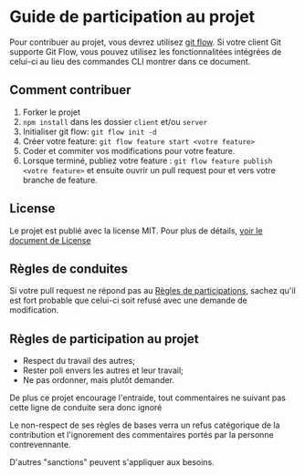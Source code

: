 # Guide de participation au projet

Pour contribuer au projet, vous devrez utilisez [git flow](https://github.com/nvie/gitflow).
Si votre client Git supporte Git Flow, vous pouvez utilisez les fonctionnalitées intégrées de celui-ci au lieu des commandes CLI montrer dans ce document.

## Comment contribuer

1. Forker le projet
2. `npm install` dans les dossier `client` et/ou `server`
3. Initialiser git flow: `git flow init -d`
4. Créer votre feature: `git flow feature start <votre feature>`
5. Coder et commiter vos modifications pour votre feature.
6. Lorsque terminé, publiez votre feature : `git flow feature publish <votre feature>` et ensuite ouvrir un pull request pour et vers votre branche de feature.

## License

Le projet est publié avec la license MIT. Pour plus de détails, [voir le document de License](../LICENSE)

## Règles de conduites

Si votre pull request ne répond pas au [Règles de participations](./CODE_OF_CONDUCT.md), sachez qu'il est fort probable que celui-ci soit refusé avec une demande de modification.

## Règles de participation au projet

- Respect du travail des autres;
- Rester poli envers les autres et leur travail;
- Ne pas ordonner, mais plutôt demander.

De plus ce projet encourage l'entraide, tout commentaires ne suivant pas cette ligne de conduite sera donc ignoré

Le non-respect de ses règles de bases verra un refus catégorique de la contribution et l'ignorement des commentaires portés par la personne contrevennante.

D'autres "sanctions" peuvent s'appliquer aux besoins.

